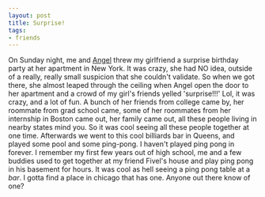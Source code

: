 ```yaml
---
layout: post
title: Surprise!
tags:
- friends
---
```

On Sunday night, me and [Angel](http://www.chocolateshakti.blogspot.com/) threw my girlfriend a surprise birthday party at her apartment in New York. It was crazy, she had NO idea, outside of a really, really small suspicion that she couldn't validate. So when we got there, she almost leaped through the ceiling when Angel open the door to her apartment and a crowd of my girl's friends yelled 'surprise!!!' Lol, it was crazy, and a lot of fun. A bunch of her friends from college came by, her roommate from grad school came, some of her roommates from her internship in Boston came out, her family came out, all these people living in nearby states mind you. So it was cool seeing all these people together at one time. Afterwards we went to this cool billiards bar in Queens, and played some pool and some ping-pong. I haven't played ping pong in forever. I remember my first few years out of high school, me and a few buddies used to get together at my friend Fivel's house and play ping pong in his basement for hours. It was cool as hell seeing a ping pong table at a _bar_. I gotta find a place in chicago that has one. Anyone out there know of one?

